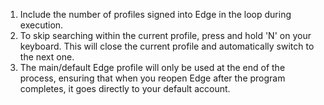 1. Include the number of profiles signed into Edge in the loop during execution.
2. To skip searching within the current profile, press and hold 'N' on your keyboard. This will close the current profile and automatically switch to the next one.
3. The main/default Edge profile will only be used at the end of the process, ensuring that when you reopen Edge after the program completes, it goes directly to your default account.
